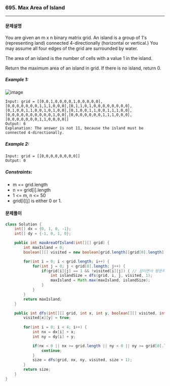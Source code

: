 ### 695. Max Area of Island

---

#### 문제설명

You are given an m x n binary matrix grid. An island is a group of 1's (representing land) connected 4-directionally (horizontal or vertical.) You may assume all four edges of the grid are surrounded by water.

The area of an island is the number of cells with a value 1 in the island.

Return the maximum area of an island in grid. If there is no island, return 0.

##### Example 1:

![image](https://assets.leetcode.com/uploads/2021/05/01/maxarea1-grid.jpg)

```
Input: grid = [[0,0,1,0,0,0,0,1,0,0,0,0,0],[0,0,0,0,0,0,0,1,1,1,0,0,0],[0,1,1,0,1,0,0,0,0,0,0,0,0],[0,1,0,0,1,1,0,0,1,0,1,0,0],[0,1,0,0,1,1,0,0,1,1,1,0,0],[0,0,0,0,0,0,0,0,0,0,1,0,0],[0,0,0,0,0,0,0,1,1,1,0,0,0],[0,0,0,0,0,0,0,1,1,0,0,0,0]]
Output: 6
Explanation: The answer is not 11, because the island must be connected 4-directionally.
```

##### Example 2:

```
Input: grid = [[0,0,0,0,0,0,0,0]]
Output: 0
```

##### Constraints:

- m == grid.length
- n == grid[i].length
- 1 <= m, n <= 50
- grid[i][j] is either 0 or 1.


#### 문제풀이

```java
class Solution {
    int[] dx = {0, 1, 0, -1};
    int[] dy = {-1, 0, 1, 0};

    public int maxAreaOfIsland(int[][] grid) {
        int maxIsland = 0;
        boolean[][] visited = new boolean[grid.length][grid[0].length];

        for(int i = 0; i < grid.length; i++) {
            for(int j = 0; j < grid[0].length; j++) {
                if(grid[i][j] == 1 && !visited[i][j]) { // 섬이면서 방문하지 않았을 경우
                    int islandSize = dfs(grid, i, j, visited, 1);
                    maxIsland = Math.max(maxIsland, islandSize);
                }
            }
        }
        return maxIsland;
    }

    public int dfs(int[][] grid, int x, int y, boolean[][] visited, int size) {
        visited[x][y] = true;
        
        for(int i = 0; i < 4; i++) {
            int nx = dx[i] + x;
            int ny = dy[i] + y;

            if(nx < 0 || nx >= grid.length || ny < 0 || ny >= grid[0].length || grid[nx][ny] == 0 || visited[nx][ny]) {
                continue;
            }
            size = dfs(grid, nx, ny, visited, size + 1);
        }
        return size;
    }
}
```
